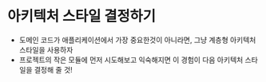 # 아키텍처 스타일 결정하기

* 도메인 코드가 애플리케이션에서 가장 중요한것이 아니라면, 그냥 계층형 아키텍처 스타일을 사용하자
* 프로젝트의 작은 모듈에 먼저 시도해보고 익숙해지면 이 경험이 다음 아키텍처 스타일을 결정해 줄 것!
